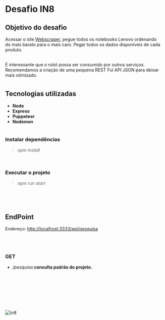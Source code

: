 # Desafio IN8   
## Objetivo do desafio
Acessar o site [Webscraper](https://webscraper.io/test-sites/e-commerce/allinone/computers/laptops), pegue todos os notebooks Lenovo ordenando do mais barato para o mais caro. Pegar todos os dados disponíveis de cada produto. <br><br>

É interessante que o robô possa ser consumido por outros serviços. Recomendamos a criação de uma pequena REST Ful API JSON para deixar mais otimizado.     

#
## Tecnologias utilizadas

* **Node**
* **Express**
* **Puppeteer**
* **Nodemon**

#
### Instalar dependências
> *npm install*           

<br>

### Executar o projeto
> *npm run start*

<br><br>

#
## EndPoint

Endereço: [http://localhost:3333/api/pesquisa](http://localhost:3333/api/pesquisa)

<br><br>
### GET
* */pesquisa*  **consulta padrão do projeto.**

<br><br><br><br><br><br>

![in8](https://media.licdn.com/dms/image/C4D0BAQHHnuI1TCClQg/company-logo_200_200/0/1592243495976?e=1681948800&v=beta&t=aupyO7HsGQ2kOHX8t8GckZNOir1yDbKKLaIEcE0CVgg)